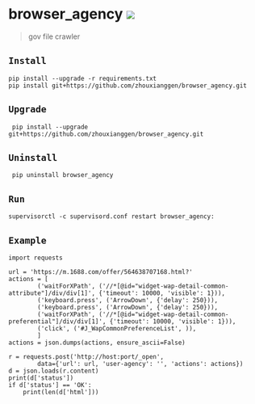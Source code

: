 browser_agency
![](https://img.shields.io/badge/python%20-%203.7-brightgreen.svg)
========
> gov file crawler

## `Install`
```
pip install --upgrade -r requirements.txt
pip install git+https://github.com/zhouxianggen/browser_agency.git
```

## `Upgrade`
` pip install --upgrade git+https://github.com/zhouxianggen/browser_agency.git`

## `Uninstall`
` pip uninstall browser_agency`

## `Run`
` supervisorctl -c supervisord.conf restart browser_agency: `

## `Example`
```
import requests

url = 'https://m.1688.com/offer/564638707168.html?'
actions = [
        ('waitForXPath', ('//*[@id="widget-wap-detail-common-attribute"]/div/div[1]', {'timeout': 10000, 'visible': 1})), 
        ('keyboard.press', ('ArrowDown', {'delay': 250})),
        ('keyboard.press', ('ArrowDown', {'delay': 250})),
        ('waitForXPath', ('//*[@id="widget-wap-detail-common-preferential"]/div/div[1]', {'timeout': 10000, 'visible': 1})), 
        ('click', ('#J_WapCommonPreferenceList', )), 
        ]
actions = json.dumps(actions, ensure_ascii=False)

r = requests.post('http://host:port/_open', 
        data={'url': url, 'user-agency': '', 'actions': actions})
d = json.loads(r.content)
print(d['status'])
if d['status'] == 'OK':
    print(len(d['html']))

```

